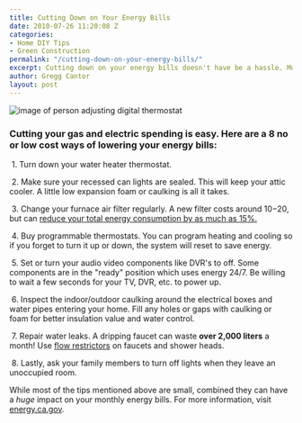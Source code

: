 ```yaml
---
title: Cutting Down on Your Energy Bills
date: 2010-07-26 11:20:08 Z
categories:
- Home DIY Tips
- Green Construction
permalink: "/cutting-down-on-your-energy-bills/"
excerpt: Cutting down on your energy bills doesn't have be a hassle. Murray Lampert shares 8 no or low cost ways of lowering your energy bills.
author: Gregg Cantor
layout: post
---
```


![image of person adjusting digital thermostat](http://www.highlandsenergy.com/wp-content/uploads/2015/11/Save-Energy-in-Fall-and-Winter.jpg "Ways to Cut Down On Your Energy Bills")

### Cutting your gas and electric spending is easy. Here are a 8 no or low cost ways of lowering your energy bills:

 1. Turn down your water heater thermostat.

 2. Make sure your recessed can lights are sealed. This will keep your attic cooler. A little low expansion foam or caulking is all it takes.

 3. Change your furnace air filter regularly. A new filter costs around $10-$20, but can [reduce your total energy consumption by as much as 15%.](https://www.energy.gov/energysaver/maintaining-your-air-conditioner)

 4. Buy programmable thermostats. You can program heating and cooling so if you forget to turn it up or down, the system will reset to save energy.

 5. Set or turn your audio video components like DVR's to off. Some components are in the "ready" position which uses energy 24/7. Be willing to wait a few seconds for your TV, DVR, etc. to power up.

 6. Inspect the indoor/outdoor caulking around the electrical boxes and water pipes entering your home. Fill any holes or gaps with caulking or foam for better insulation value and water control.

 7. Repair water leaks. A dripping faucet can waste **over 2,000 liters** a month! Use [flow restrictors](https://www.waterfilters.net/flow-restrictors.html) on faucets and shower heads.

 8. Lastly, ask your family members to turn off lights when they leave an unoccupied room.

While most of the tips mentioned above are small, combined they can have a _huge_ impact on your monthly energy bills. For more information, visit [energy.ca.gov](http://www.energy.ca.gov).
